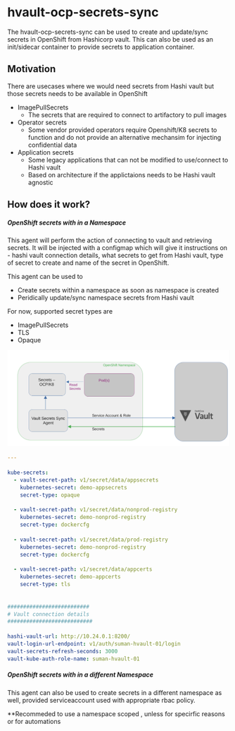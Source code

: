 # hvault-ocp-secrets-sync

The hvault-ocp-secrets-sync can be used to create and update/sync secrets in OpenShift from Hashicorp vault. This can also be used as an init/sidecar container to provide secrets to application container.


## Motivation 

There are usecases where we would need secrets from Hashi vault but those secrets needs to be available in OpenShift<br>

* ImagePullSecrets <br>
     *  The secrets that are required to connect to artifactory to pull images <br>
* Operator secrets <br>
     *   Some vendor provided operators require Openshift/K8 secrets to function and do not provide an alternative mechansim for injecting 
            confidential data <br>
* Application secrets <br>
     *   Some legacy applications that can not be modified to use/connect to Hashi vault <br>
     *   Based on architecture if the applictaions needs to be Hashi vault agnostic
        

## How does it work?
##### OpenShift secrets with in a Namespace

This agent will perform the action of connecting to vault and retrieving secrets. It will be injected with a configmap which will give it instructions on - 
hashi vault connection details, what secrets to get from Hashi vault, type of secret to create and name of the secret in OpenShift.

This agent can be used to<br>
* Create secrets within a namespace as soon as namespace is created
* Peridically update/sync namespace secrets from Hashi vault 

For now, supported secret types are
* ImagePullSecrets
* TLS
* Opaque 


![Alt text](Images/create-namespace-secrets.png?raw=true "Title")


```yaml
---

kube-secrets:
  - vault-secret-path: v1/secret/data/appsecrets
    kubernetes-secret: demo-appsecrets
    secret-type: opaque

  - vault-secret-path: v1/secret/data/nonprod-registry
    kubernetes-secret: demo-nonprod-registry
    secret-type: dockercfg

  - vault-secret-path: v1/secret/data/prod-registry
    kubernetes-secret: demo-nonprod-registry
    secret-type: dockercfg    

  - vault-secret-path: v1/secret/data/appcerts
    kubernetes-secret: demo-appcerts
    secret-type: tls


##########################
# Vault connection details
###########################

hashi-vault-url: http://10.24.0.1:8200/
vault-login-url-endpoint: v1/auth/suman-hvault-01/login
vault-secrets-refresh-seconds: 3000
vault-kube-auth-role-name: suman-hvault-01
```

##### OpenShift secrets with in a different Namespace

This agent can also be used to create secrets in a different namespace as well, provided serviceaccount used with appropriate rbac policy.

**Recommeded to use a namespace scoped , unless for specirfic reasons or for automations

